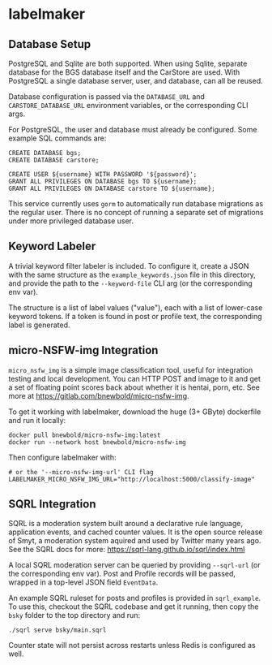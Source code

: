 
labelmaker
===========

## Database Setup

PostgreSQL and Sqlite are both supported. When using Sqlite, separate database
for the BGS database itself and the CarStore are used. With PostgreSQL a single
database server, user, and database, can all be reused.

Database configuration is passed via the `DATABASE_URL` and
`CARSTORE_DATABASE_URL` environment variables, or the corresponding CLI args.

For PostgreSQL, the user and database must already be configured. Some example
SQL commands are:

    CREATE DATABASE bgs;
    CREATE DATABASE carstore;

    CREATE USER ${username} WITH PASSWORD '${password}';
    GRANT ALL PRIVILEGES ON DATABASE bgs TO ${username};
    GRANT ALL PRIVILEGES ON DATABASE carstore TO ${username};

This service currently uses `gorm` to automatically run database migrations as
the regular user. There is no concept of running a separate set of migrations
under more privileged database user.

## Keyword Labeler

A trivial keyword filter labeler is included. To configure it, create a JSON
with the same structure as the `example_keywords.json` file in this directory,
and provide the path to the `--keyword-file` CLI arg (or the corresponding env
var).

The structure is a list of label values ("value"), each with a list of
lower-case keyword tokens. If a token is found in post or profile text, the
corresponding label is generated.


## micro-NSFW-img Integration

`micro_nsfw_img` is a simple image classification tool, useful for integration
testing and local development. You can HTTP POST and image to it and get a set
of floating point scores back about whether it is hentai, porn, etc. See more
at <https://gitlab.com/bnewbold/micro-nsfw-img>.

To get it working with labelmaker, download the huge (3+ GByte) dockerfile and
run it locally:

    docker pull bnewbold/micro-nsfw-img:latest
    docker run --network host bnewbold/micro-nsfw-img

Then configure labelmaker with:

    # or the '--micro-nsfw-img-url' CLI flag
    LABELMAKER_MICRO_NSFW_IMG_URL="http://localhost:5000/classify-image"


## SQRL Integration

SQRL is a moderation system built around a declarative rule language,
application events, and cached counter values. It is the open source release of
Smyt, a moderation system aquired and used by Twitter many years ago. See the
SQRL docs for more: <https://sqrl-lang.github.io/sqrl/index.html>

A local SQRL moderation server can be queried by providing `--sqrl-url` (or the
corresponding env var). Post and Profile records will be passed, wrapped in a
top-level JSON field `EventData`.

An example SQRL ruleset for posts and profiles is provided in `sqrl_example`.
To use this, checkout the SQRL codebase and get it running, then copy the
`bsky` folder to the top directory and run:

    ./sqrl serve bsky/main.sqrl

Counter state will not persist across restarts unless Redis is configured as
well.
